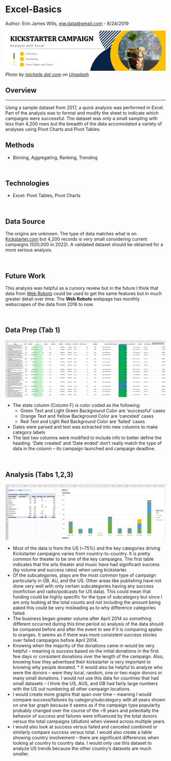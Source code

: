 # Excel-Basics

Author:  Erin James Wills, ejw.data@gmail.com  - 8/24/2019

![Kickstarter Campaign Analysis ](./images/kickstarter.png)
<cite>Photo by [micheile dot com](https://unsplash.com/@micheile?utm_source=unsplash&utm_medium=referral&utm_content=creditCopyText) on [Unsplash](https://unsplash.com/s/photos/money?utm_source=unsplash&utm_medium=referral&utm_content=creditCopyText)</cite>

## Overview  
<hr>
Using a sample dataset from 2017, a quick analysis was performed in Excel.  Part of the analysis was to format and modify the sheet to indicate which campaigns were successful.  The dataset was only a small sampling with less than 4,200 rows but the breadth of the data accomodated a variety of analyses using Pivot Charts and Pivot Tables. 

<br>

## Methods
*  Binning, Aggregating, Ranking, Trending  
<br>

## Technologies  
*  Excel: Pivot Tables, Pivot Charts
<br>

## Data Source
The origins are unknown.  The type of data matches what is on [Kickstarter.com](https://kickstarter.com) but 4,200 records is very small considering current campaigns (500,000 in 2022).  A validated dataset should be obtained for a more serious analysis.  

<br> 

## Future Work  
This analysis was helpful as a cursory review but in the future I think that data from [Web Robots](https://webrobots.io/kickstarter-datasets/) could be used to get the same features but in much greater detail over time.  The **Web Robots** webpage has monthly webscrapes of the data from 2016 to now.

<br>

## Data Prep (Tab 1)

![Data Table](./images/conditional-formatting.png)
*  The state column (Column F) is color coded as the following:
   *  Green Text and Light Green Background Color are ‘successful’ cases
   *  Orange Text and Yellow Background Color are ‘canceled’ cases
   *  Red Text and Light Red Background Color are ‘failed’ cases  
*  Dates were parsed and text was extracted into new columns to make category labels  
*  The last two columns were modified to include info to better define the heading.  ‘Date created’ and ‘Date ended’ don’t really match the type of data in the column – its campaign launched and campaign deadline.  

<br>

## Analysis (Tabs 1,2,3)
![Analysis](./images/pivots.png)
 
*  Most of the data is from the US (~75%) and the key categories driving Kickstarter campaigns varies from country-to-country.  It is pretty common for theater to be one of the key campaigns.  The first table indicates that the arts theater and music have had significant success (by volume and success rates) when using kickstarter.  
*  Of the subcategories, plays are the most common type of campaign particularly in GB, AU, and the US.  Other areas like publishing have not done very well with only certain subcategories having any success (nonfiction and radio/podcasts for US data).  This could mean that funding could be highly specific for the type of subcategory but since I am only looking at the total counts and not including the amount being asked this could be very misleading as to why difference categories failed.   
*  The business began greater volume after April 2014 so something different occurred during this time period so analysis of the data should be compared before and after the event to see if it is comparing apples to oranges.  It seems as if there was more consistent success stories over failed campaigns before April 2014.  
*  Knowing when the majority of the donations came in would be very helpful – meaning is success based on the initial donations in the first few days or consistent donations over the length of the campaign.  Also, knowing how they advertised their kickstarter is very important to knowing why people donated.  *  It would also be helpful to analyze who were the donors – were they local, random, one or two major donors or many small donations.  I would not use this data for countries that had small datasets – I think the US, AUS, and GB had fairly large numbers with the US out numbering all other campaign locations.   
*  I would create more graphs that span over time – meaning I would compare success/failures by category/subcategory with all years shown on one bar graph because it seems as if the campaign type popularity probably changed over the course of the ~9 years and potentially the behavior of success and failures were influenced by the total donors versus the total campaigns (dilution) when viewed across multiple years.   
*  I would also look at success versus failed and canceled combined or similarly compare success versus total.  I would also create a table showing country involvement – there are significant differences when looking at country to country data.  I would only use this dataset to analyze US trends because the other country’s datasets are much smaller.

<br>
 

